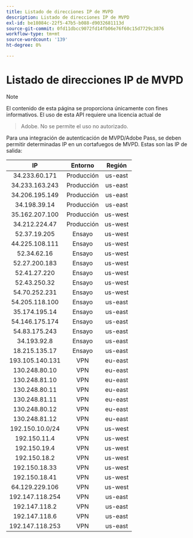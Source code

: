 ```yaml
---
title: Listado de direcciones IP de MVPD
description: Listado de direcciones IP de MVPD
exl-id: be18084c-22f5-47b5-b088-d9032681113d
source-git-commit: 0fd11dbcc9072fd14fb06e76f60c15d7729c3876
workflow-type: tm+mt
source-wordcount: '139'
ht-degree: 0%

---
```



# Listado de direcciones IP de MVPD

> [!NOTE]
>
>El contenido de esta página se proporciona únicamente con fines informativos. El uso de esta API requiere una licencia actual de
>> Adobe. No se permite el uso no autorizado.

Para una integración de autenticación de MVPD/Adobe Pass, se deben permitir determinadas IP en un cortafuegos de MVPD. Estas son las
IP de salida:

| IP | Entorno | Región |
|:---------------:|:-----------:|:-------:|
| 34.233.60.171 | Producción | us-east |
| 34.233.163.243 | Producción | us-east |
| 34.206.195.149 | Producción | us-east |
| 34.198.39.14 | Producción | us-east |
| 35.162.207.100 | Producción | us-west |
| 34.212.224.47 | Producción | us-west |
| 52.37.19.205 | Ensayo | us-west |
| 44.225.108.111 | Ensayo | us-west |
| 52.34.62.16 | Ensayo | us-west |
| 52.27.200.183 | Ensayo | us-west |
| 52.41.27.220 | Ensayo | us-west |
| 52.43.250.32 | Ensayo | us-west |
| 54.70.252.231 | Ensayo | us-west |
| 54.205.118.100 | Ensayo | us-east |
| 35.174.195.14 | Ensayo | us-east |
| 54.146.175.174 | Ensayo | us-east |
| 54.83.175.243 | Ensayo | us-east |
| 34.193.92.8 | Ensayo | us-east |
| 18.215.135.17 | Ensayo | us-east |
| 193.105.140.131 | VPN | eu-east |
| 130.248.80.10 | VPN | eu-east |
| 130.248.81.10 | VPN | eu-east |
| 130.248.80.11 | VPN | eu-east |
| 130.248.81.11 | VPN | eu-east |
| 130.248.80.12 | VPN | eu-east |
| 130.248.81.12 | VPN | eu-east |
| 192.150.10.0/24 | VPN | us-west |
| 192.150.11.4 | VPN | us-west |
| 192.150.19.4 | VPN | us-west |
| 192.150.18.2 | VPN | us-west |
| 192.150.18.33 | VPN | us-west |
| 192.150.18.41 | VPN | us-west |
| 64.129.229.106 | VPN | us-west |
| 192.147.118.254 | VPN | us-east |
| 192.147.118.2 | VPN | us-east |
| 192.147.118.6 | VPN | us-east |
| 192.147.118.253 | VPN | us-east |
